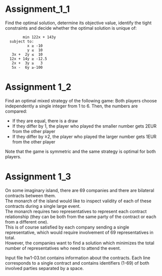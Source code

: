 # Assignment_1_1
Find the optimal solution, determine its objective value, identify the tight constraints and decide whether the optimal solution is unique of:

            min 122x + 143y
      subject to:
              x ≥ -10
              y ≤  10
       3x +  2y ≤  10
      12x + 14y ≥ -12.5
       2x +  3y ≥   3
       5x -  6y ≥-100
       
# Assignment 1_2
Find an optimal mixed strategy of the following game: Both players choose independently a single integer from 1 to 6. Then, the numbers are compared:

  - If they are equal, there is a draw
  - If they differ by 1, the player who played the smaller number gets 2EUR from the other player
  - If they differ by ≥2, the player who played the larger number gets 1EUR from the other player

Note that the game is symmetric and the same strategy is optimal for both players.

# Assignment 1_3
On some imaginary island, there are 69 companies and there are bilateral contracts between them.\
The monarch of the island would like to inspect validity of each of these contracts during a single large event.\
The monarch requires two representatives to represent each contract relationship (they can be both from the same party of the contract or each from a different one).\
This is of course satisfied by each company sending a single representative, which would require involvement of 69 representatives in total.\
However, the companies want to find a solution which minimizes the total number of representatives who need to attend the event.

Input file hw1-03.txt contains information about the contracts. Each line corresponds to a single contract and contains identifiers (1-69) of both involved parties separated by a space.
